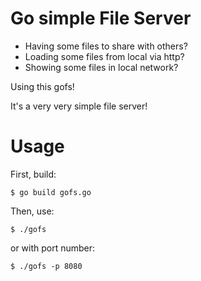 # Go simple File Server

- Having some files to share with others?
- Loading some files from local via http?
- Showing some files in local network?

Using this gofs!

It's a very very simple file server!

# Usage

First, build:

    $ go build gofs.go

Then, use:

    $ ./gofs

or with port number:

    $ ./gofs -p 8080

